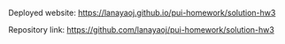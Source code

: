 Deployed website: https://lanayaoj.github.io/pui-homework/solution-hw3

Repository link: https://github.com/lanayaoj/pui-homework/solution-hw3

